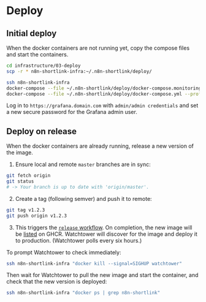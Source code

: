 # Deploy

## Initial deploy

When the docker containers are not running yet, copy the compose files and start the containers.

```sh
cd infrastructure/03-deploy
scp -r * n8n-shortlink-infra:~/.n8n-shortlink/deploy/

ssh n8n-shortlink-infra
docker-compose --file ~/.n8n-shortlink/deploy/docker-compose.monitoring.yml up --detach
docker-compose --file ~/.n8n-shortlink/deploy/docker-compose.yml --profile production up --detach
```

Log in to `https://grafana.domain.com` with `admin/admin credentials` and set a new secure password for the Grafana admin user.

## Deploy on release

When the docker containers are already running, release a new version of the image.

1. Ensure local and remote `master` branches are in sync:

```sh
git fetch origin
git status
# -> Your branch is up to date with 'origin/master'.
```

2. Create a tag (following semver) and push it to remote:

```sh
git tag v1.2.3
git push origin v1.2.3
```

3. This triggers the [`release` workflow](https://github.com/ivov/n8n-shortlink/actions/workflows/release.yml). On completion, the new image will be [listed](https://github.com/ivov/n8n-shortlink/pkgs/container/n8n-shortlink) on GHCR. Watchtower will discover for the image and deploy it to production. (Watchtower polls every six hours.)

To prompt Watchtower to check immediately:

```sh
ssh n8n-shortlink-infra "docker kill --signal=SIGHUP watchtower"
```

Then wait for Watchtower to pull the new image and start the container, and check that the new version is deployed:

```sh
ssh n8n-shortlink-infra "docker ps | grep n8n-shortlink"
```

